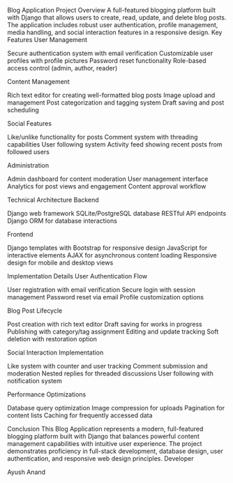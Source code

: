 Blog Application
Project Overview
A full-featured blogging platform built with Django that allows users to create, read, update, and delete blog posts. The application includes robust user authentication, profile management, media handling, and social interaction features in a responsive design.
Key Features
User Management

Secure authentication system with email verification
Customizable user profiles with profile pictures
Password reset functionality
Role-based access control (admin, author, reader)

Content Management

Rich text editor for creating well-formatted blog posts
Image upload and management
Post categorization and tagging system
Draft saving and post scheduling

Social Features

Like/unlike functionality for posts
Comment system with threading capabilities
User following system
Activity feed showing recent posts from followed users

Administration

Admin dashboard for content moderation
User management interface
Analytics for post views and engagement
Content approval workflow

Technical Architecture
Backend

Django web framework
SQLite/PostgreSQL database
RESTful API endpoints
Django ORM for database interactions

Frontend

Django templates with Bootstrap for responsive design
JavaScript for interactive elements
AJAX for asynchronous content loading
Responsive design for mobile and desktop views

Implementation Details
User Authentication Flow

User registration with email verification
Secure login with session management
Password reset via email
Profile customization options

Blog Post Lifecycle

Post creation with rich text editor
Draft saving for works in progress
Publishing with category/tag assignment
Editing and update tracking
Soft deletion with restoration option

Social Interaction Implementation

Like system with counter and user tracking
Comment submission and moderation
Nested replies for threaded discussions
User following with notification system

Performance Optimizations

Database query optimization
Image compression for uploads
Pagination for content lists
Caching for frequently accessed data

Conclusion
This Blog Application represents a modern, full-featured blogging platform built with Django that balances powerful content management capabilities with intuitive user experience. The project demonstrates proficiency in full-stack development, database design, user authentication, and responsive web design principles.
Developer

Ayush Anand
